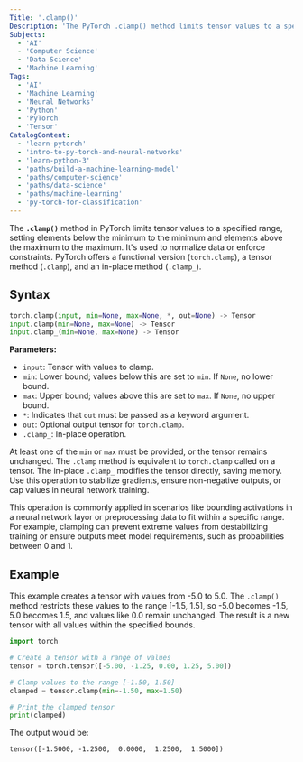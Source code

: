 ```yaml
---
Title: '.clamp()'
Description: 'The PyTorch .clamp() method limits tensor values to a specified range, setting elements below the minimum to the minimum and elements above the maximum to the maximum'
Subjects:
  - 'AI'
  - 'Computer Science'
  - 'Data Science'
  - 'Machine Learning'
Tags:
  - 'AI'
  - 'Machine Learning'
  - 'Neural Networks'
  - 'Python'
  - 'PyTorch'
  - 'Tensor'
CatalogContent:
  - 'learn-pytorch'
  - 'intro-to-py-torch-and-neural-networks'
  - 'learn-python-3'
  - 'paths/build-a-machine-learning-model'
  - 'paths/computer-science'
  - 'paths/data-science'
  - 'paths/machine-learning'
  - 'py-torch-for-classification'
---
```


The **`.clamp()`** method in PyTorch limits tensor values to a specified range, setting elements below the minimum to the minimum and elements above the maximum to the maximum. It's used to normalize data or enforce constraints. PyTorch offers a functional version (`torch.clamp`), a tensor method (`.clamp`), and an in-place method (`.clamp_`).

## Syntax

```py
torch.clamp(input, min=None, max=None, *, out=None) -> Tensor
input.clamp(min=None, max=None) -> Tensor
input.clamp_(min=None, max=None) -> Tensor
```

**Parameters:**

- `input`: Tensor with values to clamp.
- `min`: Lower bound; values below this are set to `min`. If `None`, no lower bound.
- `max`: Upper bound; values above this are set to `max`. If `None`, no upper bound.
- `*`: Indicates that `out` must be passed as a keyword argument.
- `out`: Optional output tensor for `torch.clamp`.
- `.clamp_`: In-place operation.

At least one of the `min` or `max` must be provided, or the tensor remains unchanged. The `.clamp` method is equivalent to `torch.clamp` called on a tensor. The in-place `.clamp_` modifies the tensor directly, saving memory. Use this operation to stabilize gradients, ensure non-negative outputs, or cap values in neural network training.

This operation is commonly applied in scenarios like bounding activations in a neural network layor or preprocessing data to fit within a specific range. For example, clamping can prevent extreme values from destabilizing training or ensure outputs meet model requirements, such as probabilities between 0 and 1.

## Example

This example creates a tensor with values from -5.0 to 5.0. The `.clamp()` method restricts these values to the range [-1.5, 1.5], so -5.0 becomes -1.5, 5.0 becomes 1.5, and values like 0.0 remain unchanged. The result is a new tensor with all values within the specified bounds.

```py
import torch

# Create a tensor with a range of values
tensor = torch.tensor([-5.00, -1.25, 0.00, 1.25, 5.00])

# Clamp values to the range [-1.50, 1.50]
clamped = tensor.clamp(min=-1.50, max=1.50)

# Print the clamped tensor
print(clamped)
```

The output would be:

```shell
tensor([-1.5000, -1.2500,  0.0000,  1.2500,  1.5000])
```
